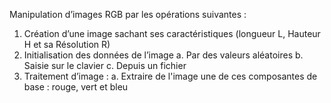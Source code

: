 Manipulation d’images RGB par les opérations 
suivantes :
1. Création d’une image sachant ses 
caractéristiques (longueur L, Hauteur H et sa 
Résolution R)
2. Initialisation des données de l’image
a. Par des valeurs aléatoires
b. Saisie sur le clavier
c. Depuis un fichier
3. Traitement d’image :
a. Extraire de l'image une de ces 
composantes de base : rouge, vert et bleu


